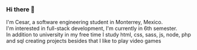 ###  Hi there 👋

I'm Cesar, a software engineering student in Monterrey, Mexico.
<br>
I'm interested in full-stack development, I'm currently in 6th semester.
<br>
In addition to university in my free time I study html, css, sass, js, node, php and sql creating projects besides that I like to play video games 
